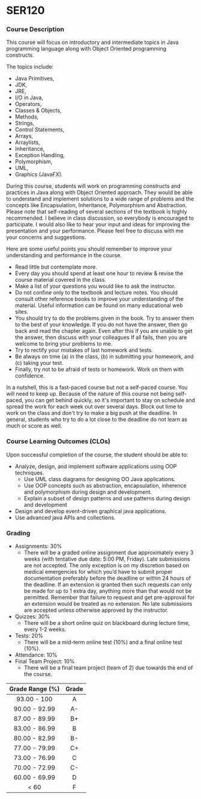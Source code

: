 # SER120
 
### Course Description
This course will focus on introductory and intermediate topics in Java programming language along with Object Oriented programming constructs.

The topics include:
- Java Primitives,
- JDK,
- JRE,
- I/O in Java,
- Operators,
- Classes & Objects,
- Methods,
- Strings,
- Control Statements,
- Arrays,
- Arraylists,
- Inheritance,
- Exception Handling,
- Polymorphism,
- UML,
- Graphics (JavaFX).

During this course, students will work on programming constructs and practices in Java along with Object Oriented approach. They would be able to understand and implement solutions to a wide range of problems and the concepts like Encapsulation, Inheritance, Polymorphism and Abstraction. Please note that self-reading of several sections of the textbook is highly recommended. I believe in class discussion, so everybody is encouraged to participate. I would also like to hear your input and ideas for improving the presentation and your performance. Please feel free to discuss with me your concerns and suggestions.

Here are some useful points you should remember to improve your understanding and performance in the course.
- Read little but contemplate more.
- Every day you should spend at least one hour to review & revise the course material covered in the class.
- Make a list of your questions you would like to ask the instructor.
- Do not confine only to the textbook and lecture notes. You should consult other reference books to improve your understanding of the material. Useful information can be found on many educational web sites.
- You should try to do the problems given in the book. Try to answer them to the best of your knowledge. If you do not have the answer, then go back and read the chapter again. Even after this if you are unable to get the answer, then discuss with your colleagues If all fails, then you are welcome to bring your problems to me.
- Try to rectify your mistakes of last homework and tests.
- Be always on time (a) in the class, (b) in submitting your homework, and (c) taking your test.
- Finally, try not to be afraid of tests or homework. Work on them with confidence.

In a nutshell, this is a fast-paced course but not a self-paced course. You will need to keep up. Because of the nature of this course not being self-paced, you can get behind quickly, so it's important to stay on schedule and spread the work for each week out over several days. Block out time to work on the class and don't try to make a big push at the deadline. In general, students who try to do a lot close to the deadline do not learn as much or score as well.

### Course Learning Outcomes (CLOs)
Upon successful completion of the course, the student should be able to:
- Analyze, design, and implement software applications using OOP techniques.
    - Use UML class diagrams for designing OO Java applications.
    - Use OOP concepts such as abstraction, encapsulation, inherence and polymorphism during design and development.
    - Explain a subset of design patterns and use patterns during design and development
- Design and develop event-driven graphical java applications.
- Use advanced java APIs and collections.

### Grading
- Assignments: 30%
    - There will be a graded online assignment due approximately every 3 weeks (with tentative due date: 5:00 PM, Friday). Late submissions are not accepted. The only exception is on my discretion based on medical emergencies for which you’d have to submit proper documentation preferably before the deadline or within 24 hours of the deadline. If an extension is granted then such requests can only be made for up to 1 extra day, anything more than that would not be permitted. Remember that failure to request and get pre-approval for an extension would be treated as no extension. No late submissions are accepted unless otherwise approved by the instructor.
- Quizzes: 30%
    - There will be a short online quiz on blackboard during lecture time, every 1-2 weeks.
- Tests: 20%
    - There will be a mid-term online test (10%) and a final online test (10%).
- Attendance: 10%
- Final Team Project: 10%
    - There will be a final team project (team of 2) due towards the end of the course.

| Grade Range (%) | Grade |
| :--: | :--: |
| 93.00 - 100 | A |
| 90.00 - 92.99 | A- |
| 87.00 - 89.99 | B+ |
| 83.00 - 86.99 | B |
| 80.00 - 82.99 | B- |
| 77.00 - 79.99 | C+ |
| 73.00 - 76.99 | C |
| 70.00 - 72.99 | C- |
| 60.00 - 69.99 | D |
| < 60 | F |